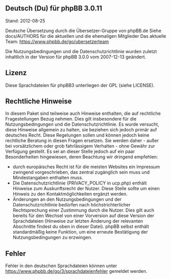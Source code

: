 Deutsch (Du) für phpBB 3.0.11
-----------------------------
Stand: 2012-08-25

Deutsche Übersetzung durch die Übersetzer-Gruppe von phpBB.de
Siehe docs/AUTHORS für die aktuellen und die ehemaligen Mitglieder
Das aktuelle Team: https://www.phpbb.de/go/ubersetzerteam

Die Nutzungsbedingungen und die Datenschutzrichtlinie wurden zuletzt
inhaltlich in der Version für phpBB 3.0.0 vom 2007-12-13 geändert.


Lizenz
------
Diese Sprachdateien für phpBB3 unterliegen der GPL (siehe LICENSE).

Rechtliche Hinweise
-------------------
In diesem Paket sind teilweise auch Hinweise enthalten, die auf
rechtliche Fragestellungen Bezug nehmen. Dies gilt insbesondere für die
Nutzungsbedingungen und die Datenschutzrichtlinie. Es wurde versucht,
diese Hinweise allgemein zu halten, sie beziehen sich jedoch primär auf
deutsches Recht. Diese Regelungen sollen und können jedoch keine
rechtliche Beratung in diesen Fragen ersetzen. Sie werden daher - außer
bei vorsätzlichem oder grob fahrlässigem Verhalten - ohne Gewähr zur
Verfügung gestellt.
Es sei an dieser Stelle jedoch auf ein paar Besonderheiten hingewiesen,
deren Beachtung wir dringend empfehlen:
- durch europäisches Recht ist für die meisten Websites ein Impressum
  zwingend vorgeschrieben, das zentral zugänglich sein muss und
  Mindestangaben enthalten muss.
- Die Datenschutzrichtlinie (PRIVACY_POLICY in ucp.php) enthält
  Hinweise zum Auskunftsrecht der Nutzer. Diese Stelle sollte um einen
  Hinweis zu den Kontaktmöglichkeiten ergänzt werden.
- Änderungen an den Nutzungsbedingungen und der Datenschutzrichtlinie
  bedürfen nach höchstrichterlicher Rechtsprechung einer Zustimmung
  durch die Nutzer. Dies gilt auch bereits für den Wechsel von einer
  Vorversion auf diese Version der Sprachdateien (Hinweise zur letzten
  Änderung der relevanten Abschnitte findest du oben in dieser Datei).
  phpBB selbst enthält standardmäßig keine Funktion, um eine erneute
  Bestätigung der Nutzungsbedingungen zu erzwingen.

Fehler
------
Fehler in den deutschen Sprachdateien können unter
https://www.phpbb.de/go/3/sprachdateienfehler gemeldet werden.
